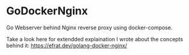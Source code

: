 # GoDockerNginx
Go Webserver behind Nginx reverse proxy using docker-compose.

Take a look here for extendded explaination I wrote about the concepts behind it:
https://efrat.dev/golang-docker-nginx/
